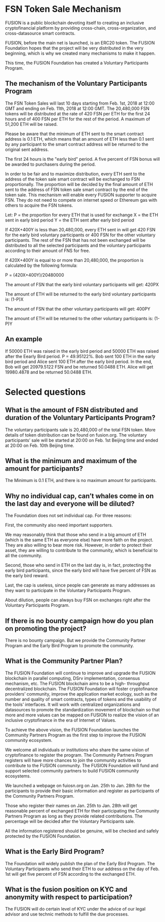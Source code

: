 # FSN Token Sale Mechanism

FUSION is a public blockchain devoting itself to creating an inclusive cryptofinancial platform by providing cross-chain, cross-organization, and cross-datasource smart contracts.

FUSION, before the main net is launched, is an ERC20 token. The FUSION Foundation hopes that the project will be very distributed in the very beginning, which is why we created many mechanisms to make it happen.

This time, the FUSION Foundation has created a Voluntary Participants Program. 

## The mechanism of  the Voluntary Participants Program

The FSN Token Sales will last 10 days starting from Feb. 1st, 2018 at 12:00 GMT and ending on Feb. 11th, 2018 at 12:00 GMT. The 20,480,000 FSN tokens will be distributed at the rate of 420 FSN per ETH for the first 24 hours and of 400 FSN per ETH for the rest of the period. A maximum of 51,200 ETH will be raised.

Please be aware that the minimum of ETH sent to the smart contract address is 0.1 ETH, which means that an amount of ETH less than 0.1 sent by any participant to the smart contract address will be returned to the original sent address.

The first 24 hours is the "early bird" period. A five percent of FSN bonus will be awarded to purchasers during the period.

In order to be fair and to maximize distribution, every ETH sent to the address of the token sale smart contract will be exchanged to FSN proportionally. The proportion will be decided by the final amount of ETH sent to the address of FSN token sale smart contract by the end of the token sale. This mechanism will enable every FUSION supporter to acquire FSN. They do not need to compete on internet speed or Ethereum gas with others to acquire the FSN tokens.

Let:
P = the proportion for every ETH that is used for exchange
X = the ETH sent in early bird period
Y = the ETH sent after early bird period

If 420X+400Y is less than 20,480,000, every ETH sent in will get 420 FSN for the early bird voluntary participants or 400 FSN for the other voluntary participants. The rest of the FSN that has not been exchanged will be distributed to all the selected participants and the voluntary participants according to their amount of FNS for free.

If 420X+400Y is equal to or more than 20,480,000, the proportion is calculated by the following formula:

P = (420X+400Y)/20480000

The amount of FSN that the early bird voluntary participants will get: 420PX

The amount of ETH will be returned to the early bird voluntary participants is: (1-P)X

The amount of FSN that the other voluntary participants will get: 400PY

The amount of ETH will be returned to the other voluntary participants is: (1-P)Y

## An example

If 50000 ETH was raised in the early bird period and 50000 ETH was raised after the Eearly Bird period. P = 49.95122%.
Bob sent 100 ETH in the early bird period and Alice sent 100 ETH after the early bird period. 
In the end, Bob will get 20979.5122 FSN and be returned 50.0488 ETH. Alice will get 19980.4878 and be returned 50.0488 ETH.

# Selected questions

## What is the amount of FSN distributed and duration of the Voluntary Participants Program?

The voluntary participants sale is 20,480,000 of the total FSN token. More details of token distribution can be found on fusion.org. The voluntary participants’ sale will be started at 20:00 on Feb. 1st Beijing time and ended at 20:00 on Feb. 10th Beijing time.

## What is the minimum and maximum of the amount for participants?

The Minimum is 0.1 ETH, and there is no maximum amount for participants.

## Why no individual cap, can’t whales come in on the last day and everyone will be diluted? 

The Foundation does not set individual cap. For three reasons:

First, the community also need important supporters.

We may reasonably think that those who send in a big amount of ETH (which is the same ETH as everyone else) have more faith on the project. They are also willing to bear more risk. However, in order to protect their asset, they are willing to contribute to the community, which is beneficial to all the community.

Second, those who send in ETH on the last day is, in fact, protecting the early bird participants, since the early bird will have five percent of FSN as the early bird reward.

Last, the cap is useless, since people can generate as many addresses as they want to participate in the Voluntary Participants Program.

About dilution, people can always buy FSN on exchanges right after the Voluntary Participants Program.

## If there is no bounty campaign how do you plan on promoting the project?

There is no bounty campaign. But we provide the Community Partner Program and the Early Bird Program to promote the community.

## What is the Community Partner Plan?

The FUSION Foundation will continue to improve and upgrade the FUSION blockchain in parallel computing, DSrv implementation, consensus mechanism, etc. The FUSION blockchain aims to be a high- throughput decentralized blockchain. The FUSION Foundation will foster cryptofinance providers’ community, improve the application market ecology, such as the number and quality of smart contracts, types of tokens and the usability of the tools’ interfaces. It will work with centralized organizations and datasources to promote the standardization movement of blockchain so that more and more values can be mapped on FUSION to realize the vision of an inclusive cryptofinance in the era of Internet of Values.

To achieve the above vision, the FUSION Foundation launches the Community Partners Program as the first step to improve the FUSION community ecosystem.

We welcome all individuals or institutions who share the same vision of cryptofinance to register the program. The Community Partners Program registers will have more chances to join the community activities to contribute to the FUSION community. The FUSION Foundation will fund and support selected community partners to build FUSION community ecosystems.

We launched a webpage on fuiosn.org on Jan. 25th to Jan. 28th for the participants to provide their basic information and register as participants of the Community Partners Program.

Those who register their names on Jan. 25th to Jan. 28th will get reasonable percent of exchanged ETH for their participating the Community Partners Program as long as they provide related contributions. The percentage will be decided after the Voluntary Participants sale.

All the information registered should be genuine, will be checked and safely protected by the FUSION Foundation.

##  What is the Early Bird Program?

The Foundation will widely publish the plan of the Early Bird Program. The Voluntary Participants who send their ETH to our address on the day of Feb. 1st will get five percent of FSN according to the exchanged ETH.

## What is the fusion position on KYC and anonymity with respect to participation?

The FUSION will do certain level of KYC under the advice of our legal advisor and use technic methods to fulfill the due processes.
